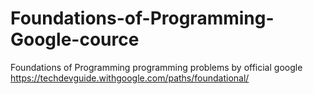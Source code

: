 # Foundations-of-Programming-Google-cource
Foundations of Programming programming problems by official google https://techdevguide.withgoogle.com/paths/foundational/
